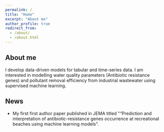 ```yaml
---
permalink: /
title: "Home"
excerpt: "About me"
author_profile: true
redirect_from: 
  - /about/
  - /about.html
---
```


About me
-------------
I develop data-driven models for tabular and time-series data. I am interested 
in modelling water quality parameters (Antibiotic resistance genes) and pollutant 
removal efficiency from industrial wastewater using supervised machine learning.

News
----------
* My first first author paper published in JEMA titled "“Prediction and interpretation 
of antibiotic-resistance genes occurrence at recreational beaches
using machine learning models".